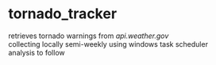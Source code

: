 # tornado_tracker

retrieves tornado warnings from _api.weather.gov_ <br>
collecting locally semi-weekly using windows task scheduler <br>
analysis to follow

